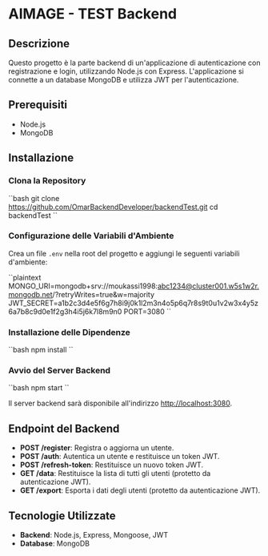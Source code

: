 # AIMAGE - TEST Backend

## Descrizione

Questo progetto è la parte backend di un'applicazione di autenticazione con registrazione e login, utilizzando Node.js con Express. L'applicazione si connette a un database MongoDB e utilizza JWT per l'autenticazione.

## Prerequisiti

- Node.js
- MongoDB

## Installazione

### Clona la Repository

\``bash
git clone https://github.com/OmarBackendDeveloper/backendTest.git
cd backendTest
\``

### Configurazione delle Variabili d'Ambiente

Crea un file `.env` nella root del progetto e aggiungi le seguenti variabili d'ambiente:

\``plaintext
MONGO_URI=mongodb+srv://moukassi1998:abc1234@cluster001.w5s1w2r.mongodb.net/?retryWrites=true&w=majority
JWT_SECRET=a1b2c3d4e5f6g7h8i9j0k1l2m3n4o5p6q7r8s9t0u1v2w3x4y5z6a7b8c9d0e1f2g3h4i5j6k7l8m9n0
PORT=3080
\``

### Installazione delle Dipendenze

\``bash
npm install
\``

### Avvio del Server Backend

\``bash
npm start
\``

Il server backend sarà disponibile all'indirizzo [http://localhost:3080](http://localhost:3080).

## Endpoint del Backend

- **POST /register**: Registra o aggiorna un utente.
- **POST /auth**: Autentica un utente e restituisce un token JWT.
- **POST /refresh-token**: Restituisce un nuovo token JWT.
- **GET /data**: Restituisce la lista di tutti gli utenti (protetto da autenticazione JWT).
- **GET /export**: Esporta i dati degli utenti (protetto da autenticazione JWT).

## Tecnologie Utilizzate

- **Backend**: Node.js, Express, Mongoose, JWT
- **Database**: MongoDB

